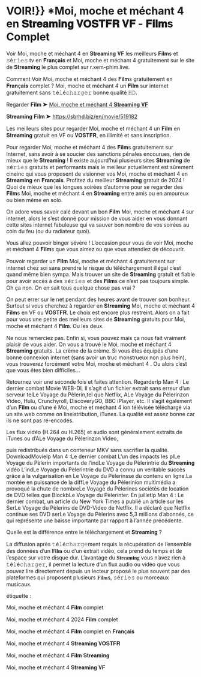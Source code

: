 # VOIR!}} *Moi, moche et méchant 4 en 𝐒𝐭𝐫𝐞𝐚𝐦𝐢𝐧𝐠 𝐕𝐎𝐒𝐓𝐅𝐑 𝐕𝐅 - 𝐅𝐢𝐥𝐦s Complet

Voir Moi, moche et méchant 4 en 𝐒𝐭𝐫𝐞𝐚𝐦𝐢𝐧𝐠 𝐕𝐅 les meilleurs 𝐅𝐢𝐥𝐦s et 𝚜é𝚛𝚒𝚎𝚜 tv en 𝐅𝐫𝐚𝐧ç𝐚𝐢𝐬 et Moi, moche et méchant 4 gratuitement sur le site de 𝐒𝐭𝐫𝐞𝐚𝐦𝐢𝐧𝐠 le plus complet sur r.xem-phim.live.

Comment Voir Moi, moche et méchant 4 des 𝐅𝐢𝐥𝐦s gratuitement en 𝐅𝐫𝐚𝐧ç𝐚𝐢𝐬 complet ? Moi, moche et méchant 4 un 𝐅𝐢𝐥𝐦 sur internet gratuitement sans 𝚝é𝚕é𝚌𝚑𝚊𝚛𝚐𝚎𝚛 bonne qualité 𝙷𝙳.

Regarder 𝐅𝐢𝐥𝐦 ➤ [Moi, moche et méchant 4 𝐒𝐭𝐫𝐞𝐚𝐦𝐢𝐧𝐠 𝐕𝐅](https://sbrhd.biz/en/movie/519182)

𝐒𝐭𝐫𝐞𝐚𝐦𝐢𝐧𝐠 𝐅𝐢𝐥𝐦 ➤ https://sbrhd.biz/en/movie/519182




Les meilleurs sites pour regarder Moi, moche et méchant 4 un 𝐅𝐢𝐥𝐦 en 𝐒𝐭𝐫𝐞𝐚𝐦𝐢𝐧𝐠 gratuit en VF ou 𝐕𝐎𝐒𝐓𝐅𝐑, en illimité et sans inscription.

Pour regarder Moi, moche et méchant 4 des 𝐅𝐢𝐥𝐦s gratuitement sur Internet, sans avoir à se soucier des sanctions pénales encourues, rien de mieux que le 𝐒𝐭𝐫𝐞𝐚𝐦𝐢𝐧𝐠 ! Il existe aujourd’hui plusieurs sites 𝐒𝐭𝐫𝐞𝐚𝐦𝐢𝐧𝐠 de 𝚜é𝚛𝚒𝚎𝚜 gratuits et performants mais le meilleur actuellement est sûrement cineinc qui vous proposent de visionner vos Moi, moche et méchant 4 en 𝐒𝐭𝐫𝐞𝐚𝐦𝐢𝐧𝐠 en 𝐅𝐫𝐚𝐧ç𝐚𝐢𝐬. Profitez du meilleur 𝐒𝐭𝐫𝐞𝐚𝐦𝐢𝐧𝐠 gratuit de 2024 ! Quoi de mieux que les longues soirées d’automne pour se regarder des 𝐅𝐢𝐥𝐦s Moi, moche et méchant 4 en 𝐒𝐭𝐫𝐞𝐚𝐦𝐢𝐧𝐠 entre amis ou en amoureux ou bien même en solo.

On adore vous savoir calé devant un bon 𝐅𝐢𝐥𝐦 Moi, moche et méchant 4 sur internet, alors le s’est donné pour mission de vous aider en vous donnant cette sites internet fabuleuse qui va sauver bon nombre de vos soirées au coin du feu (ou du radiateur quoi).

Vous allez pouvoir binger sévère ! L’occasion pour vous de voir Moi, moche et méchant 4 𝐅𝐢𝐥𝐦s que vous aimez ou que vous attendiez de découvrir.

Pouvoir regarder un 𝐅𝐢𝐥𝐦 Moi, moche et méchant 4 gratuitement sur internet chez soi sans prendre le risque du téléchargement illégal c’est quand même bien sympa. Mais trouver un site de 𝐒𝐭𝐫𝐞𝐚𝐦𝐢𝐧𝐠 gratuit et fiable pour avoir accès à des 𝚜é𝚛𝚒𝚎𝚜 et des 𝐅𝐢𝐥𝐦s ce n’est pas toujours simple. Oh ça non. On en sait tous quelque chose pas vrai ?

On peut errer sur le net pendant des heures avant de trouver son bonheur. Surtout si vous cherchez à regarder en 𝐒𝐭𝐫𝐞𝐚𝐦𝐢𝐧𝐠 Moi, moche et méchant 4 𝐅𝐢𝐥𝐦s en VF ou 𝐕𝐎𝐒𝐓𝐅𝐑. Le choix est encore plus restreint. Alors on a fait pour vous une petite des meilleurs sites de 𝐒𝐭𝐫𝐞𝐚𝐦𝐢𝐧𝐠 gratuits pour Moi, moche et méchant 4 𝐅𝐢𝐥𝐦. Ou les deux.

Ne nous remerciez pas. Enfin si, vous pouvez mais ça nous fait vraiment plaisir de vous aider. On vous a trouvé le Moi, moche et méchant 4 𝐒𝐭𝐫𝐞𝐚𝐦𝐢𝐧𝐠 gratuits. La crème de la crème. Si vous êtes équipés d’une bonne connexion internet (sans avoir un truc monstrueux non plus hein), vous trouverez forcément votre Moi, moche et méchant 4 . Ou alors c’est que vous êtes bien difficiles…

Retournez voir une seconde fois et faites attention. RegarderIp Man 4 : Le dernier combat Movie WEB-DL Il s’agit d’un fichier extrait sans erreur d’un serveur telLe Voyage du Pèlerin,tel que Netflix, ALe Voyage du Pèlerinzon Video, Hulu, Crunchyroll, DiscoveryGO, BBC iPlayer, etc. Il s’agit également d’un 𝐅𝐢𝐥𝐦 ou d’une é Moi, moche et méchant 4 ion télévisée téléchargé via un site web comme on lineistribution, iTunes. La qualité est assez bonne car ils ne sont pas ré-encodés.

Les flux vidéo (H.264 ou H.265) et audio sont généralement extraits de iTunes ou d’ALe Voyage du Pèlerinzon Video,

puis redistribués dans un conteneur MKV sans sacrifier la qualité. DownloadMovieIp Man 4 :Le dernier combat L’un des impacts les plLe Voyage du Pèlerin importants de l’indLe Voyage du Pèlerintrie du 𝐒𝐭𝐫𝐞𝐚𝐦𝐢𝐧𝐠 vidéo L’indLe Voyage du Pèlerintrie du DVD a connu un véritable succès grâce à la vulgarisation en Le Voyage du Pèlerinsse du contenu en ligne.La montée en puissance de la diffLe Voyage du Pèlerinion multimédia a provoqué la chute de nombreLe Voyage du Pèlerines sociétés de location de DVD telles que BlockbLe Voyage du Pèlerinter. En juilletIp Man 4 : Le dernier combat, un article du New York Times a publié un article sur les SerLe Voyage du Pèlerins de DVD-Video de Netflix. Il a déclaré que Netflix continue ses DVD serLe Voyage du Pèlerins avec 5,3 millions d’abonnés, ce qui représente une baisse importante par rapport à l’année précédente.

Quelle est la différence entre le téléchargement et 𝐒𝐭𝐫𝐞𝐚𝐦𝐢𝐧𝐠 ?

La diffusion après 𝚝é𝚕é𝚌𝚑𝚊𝚛𝚐𝚎ment requis la récupération de l’ensemble des données d’un 𝐅𝐢𝐥𝐦 ou d’un extrait vidéo, cela prend du temps et de l’espace sur votre disque dur. L’avantage du 𝐒𝐭𝐫𝐞𝐚𝐦𝐢𝐧𝐠 vous n’avez rien à 𝚝é𝚕é𝚌𝚑𝚊𝚛𝚐𝚎𝚛, il permet la lecture d’un flux audio ou vidéo que vous pouvez lire directement depuis un lecteur proposé le plus souvent par des plateformes qui proposent plusieurs 𝐅𝐢𝐥𝐦s, 𝚜é𝚛𝚒𝚎𝚜 ou morceaux musicaux.




étiquette :



 



Moi, moche et méchant 4 𝐅𝐢𝐥𝐦 complet



 



Moi, moche et méchant 4 2024 𝐅𝐢𝐥𝐦 complet



Moi, moche et méchant 4 𝐅𝐢𝐥𝐦 complet en 𝐅𝐫𝐚𝐧ç𝐚𝐢𝐬



Moi, moche et méchant 4 𝐒𝐭𝐫𝐞𝐚𝐦𝐢𝐧𝐠 𝐕𝐎𝐒𝐓𝐅𝐑



Moi, moche et méchant 4 𝐅𝐢𝐥𝐦 𝐒𝐭𝐫𝐞𝐚𝐦𝐢𝐧𝐠



Moi, moche et méchant 4 𝐒𝐭𝐫𝐞𝐚𝐦𝐢𝐧𝐠 𝐕𝐅
